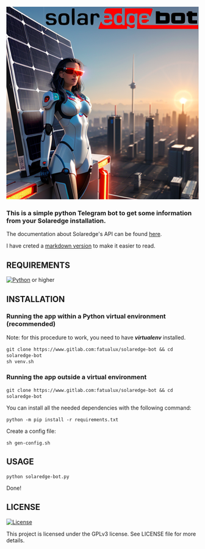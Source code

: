 ![PIC](./demo/demo.png)

### This is a simple python Telegram bot  to get some information from your Solaredge installation.
The documentation about Solaredge's API can be found [here](https://knowledge-center.solaredge.com/sites/kc/files/se_monitoring_api.pdf).

I have creted a [markdown version](./API-doc/Summary.md) to make it easier to read.

## REQUIREMENTS

[![Python](https://img.shields.io/badge/Python-3.7-blue.svg)](https://www.python.org/downloads/) or higher

## INSTALLATION

### Running the app within a Python virtual environment (recommended)

Note: for this procedure to work, you need to have ***virtualenv*** installed.

```
git clone https://www.gitlab.com:fatualux/solaredge-bot && cd solaredge-bot
sh venv.sh
```

### Running the app outside a virtual environment

```
git clone https://www.gitlab.com:fatualux/solaredge-bot && cd solaredge-bot
```

You can install all the needed dependencies with the following command:

```
python -m pip install -r requirements.txt
```

Create a config file:

```
sh gen-config.sh
```

## USAGE

```
python solaredge-bot.py
```

Done!

## LICENSE

[![License](https://img.shields.io/badge/License-GPL%20v3-blue.svg)](http://www.gnu.org/licenses/gpl-3.0)

This project is licensed under the GPLv3 license.
See LICENSE file for more details.
